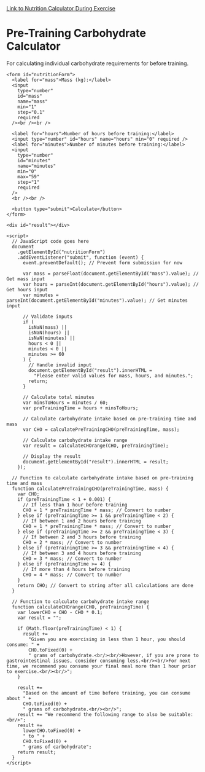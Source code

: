 <html lang="en">
  <head>
    <meta charset="UTF-8" />
    <meta name="viewport" content="width=device-width, initial-scale=1.0" />
    <title>Nutrition Carbohydrate Calculator</title>
    <link rel="stylesheet" href="styles.css">
  </head>
  <body>
    <a href="Sport-Nutrition/intra_nutritional_calculator.html">Link to Nutrition Calculator During Exercise</a>
    <h1>Pre-Training Carbohydrate Calculator</h1>
    <p>
      For calculating individual carbohydrate requirements for before training.
    </p>

    <form id="nutritionForm">
      <label for="mass">Mass (kg):</label>
      <input
        type="number"
        id="mass"
        name="mass"
        min="1"
        step="0.1"
        required
      /><br /><br />

      <label for="hours">Number of hours before training:</label>
      <input type="number" id="hours" name="hours" min="0" required />
      <label for="minutes">Number of minutes before training:</label>
      <input
        type="number"
        id="minutes"
        name="minutes"
        min="0"
        max="59"
        step="1"
        required
      />
      <br /><br />

      <button type="submit">Calculate</button>
    </form>

    <div id="result"></div>

    <script>
      // JavaScript code goes here
      document
        .getElementById("nutritionForm")
        .addEventListener("submit", function (event) {
          event.preventDefault(); // Prevent form submission for now

          var mass = parseFloat(document.getElementById("mass").value); // Get mass input
          var hours = parseInt(document.getElementById("hours").value); // Get hours input
          var minutes = parseInt(document.getElementById("minutes").value); // Get minutes input

          // Validate inputs
          if (
            isNaN(mass) ||
            isNaN(hours) ||
            isNaN(minutes) ||
            hours < 0 ||
            minutes < 0 ||
            minutes >= 60
          ) {
            // Handle invalid input
            document.getElementById("result").innerHTML =
              "Please enter valid values for mass, hours, and minutes.";
            return;
          }

          // Calculate total minutes
          var minsToHours = minutes / 60;
          var preTrainingTime = hours + minsToHours;

          // Calculate carbohydrate intake based on pre-training time and mass
          var CHO = calculatePreTrainingCHO(preTrainingTime, mass);

          // Calculate carbohydrate intake range
          var result = calculateCHOrange(CHO, preTrainingTime);

          // Display the result
          document.getElementById("result").innerHTML = result;
        });

      // Function to calculate carbohydrate intake based on pre-training time and mass
      function calculatePreTrainingCHO(preTrainingTime, mass) {
        var CHO;
        if (preTrainingTime < 1 + 0.001) {
          // If less than 1 hour before training
          CHO = 1 * preTrainingTime * mass; // Convert to number
        } else if (preTrainingTime >= 1 && preTrainingTime < 2) {
          // If between 1 and 2 hours before training
          CHO = 1 * preTrainingTime * mass; // Convert to number
        } else if (preTrainingTime >= 2 && preTrainingTime < 3) {
          // If between 2 and 3 hours before training
          CHO = 2 * mass; // Convert to number
        } else if (preTrainingTime >= 3 && preTrainingTime < 4) {
          // If between 3 and 4 hours before training
          CHO = 3 * mass; // Convert to number
        } else if (preTrainingTime >= 4) {
          // If more than 4 hours before training
          CHO = 4 * mass; // Convert to number
        }
        return CHO; // Convert to string after all calculations are done
      }

      // Function to calculate carbohydrate intake range
      function calculateCHOrange(CHO, preTrainingTime) {
        var lowerCHO = CHO - CHO * 0.1;
        var result = "";

        if (Math.floor(preTrainingTime) < 1) {
          result +=
            "Given you are exercising in less than 1 hour, you should consume: " +
            CHO.toFixed(0) +
            " grams of carbohydrate.<br/><br/>However, if you are prone to gastrointestinal issues, consider consuming less.<br/><br/>For next time, we recommend you consume your final meal more than 1 hour prior to exercise.<br/><br/>";
        }

        result +=
          "Based on the amount of time before training, you can consume about " +
          CHO.toFixed(0) +
          " grams of carbohydrate.<br/><br/>";
        result += "We recommend the following range to also be suitable:<br/>";
        result +=
          lowerCHO.toFixed(0) +
          " to " +
          CHO.toFixed(0) +
          " grams of carbohydrate";
        return result;
      }
    </script>
  </body>
</html>
